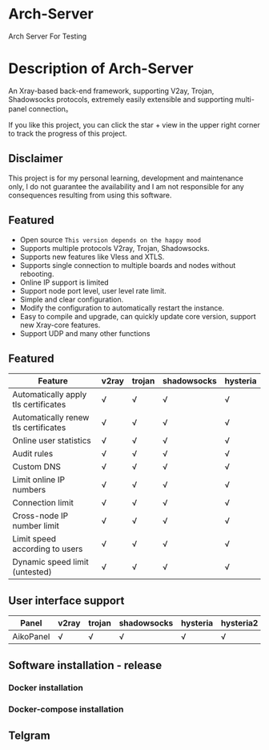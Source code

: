 # Arch-Server

Arch Server For Testing 

<!-- <p align="center"><img src="https://avatars.githubusercontent.com/u/91626055?v=4" width="128" /></p> -->

<!-- <div align="center"> -->

<!-- [![](https://img.shields.io/github/downloads/EbadiDev/Arch-Server/total.svg?style=flat-square)](https://github.com/EbadiDev/Arch-Server/releases) -->
<!-- [![](https://img.shields.io/github/v/release/EbadiDev/Arch-Server?style=flat-square)](https://github.com/EbadiDev/Arch-Server/releases)
[![docker](https://img.shields.io/docker/v/aikocute/Arch-Server?label=Docker%20image&sort=semver)](https://hub.docker.com/r/aikocute/Arch-Server)
[![Go-Report](https://goreportcard.com/badge/github.com/EbadiDev/Arch-Server?style=flat-square)](https://goreportcard.com/report/github.com/EbadiDev/Arch-Server) -->

</div>

# Description of Arch-Server

<!-- Arch-Server Supports for AikoPanel -->

An Xray-based back-end framework, supporting V2ay, Trojan, Shadowsocks protocols, extremely easily extensible and supporting multi-panel connection。

If you like this project, you can click the star + view in the upper right corner to track the progress of this project.

## Disclaimer

This project is for my personal learning, development and maintenance only, I do not guarantee the availability and I am not responsible for any consequences resulting from using this software.

## Featured

- Open source `This version depends on the happy mood`
- Supports multiple protocols V2ray, Trojan, Shadowsocks.
- Supports new features like Vless and XTLS.
- Supports single connection to multiple boards and nodes without rebooting.
- Online IP support is limited
- Support node port level, user level rate limit.
- Simple and clear configuration.
- Modify the configuration to automatically restart the instance.
- Easy to compile and upgrade, can quickly update core version, support new Xray-core features.
- Support UDP and many other functions

## Featured

| Feature                              | v2ray | trojan | shadowsocks | hysteria |
| ------------------------------------ | ----- | ------ | ----------- | -------- |
| Automatically apply tls certificates | √     | √      | √           | √        |
| Automatically renew tls certificates | √     | √      | √           | √        |
| Online user statistics               | √     | √      | √           | √        |
| Audit rules                          | √     | √      | √           | √        |
| Custom DNS                           | √     | √      | √           | √        |
| Limit online IP numbers              | √     | √      | √           | √        |
| Connection limit                     | √     | √      | √           | √        |
| Cross-node IP number limit           | √     | √      | √           | √        |
| Limit speed according to users       | √     | √      | √           | √        |
| Dynamic speed limit (untested)       | √     | √      | √           | √        |

## User interface support

| Panel       | v2ray | trojan | shadowsocks | hysteria | hysteria2 |
| ----------- | ----- | ------ | ----------- | -------- | --------- |
| AikoPanel   | √     | √      | √           | √        | √         |

## Software installation - release

<!-- ```
wget --no-check-certificate -O install.sh https://raw.githubusercontent.com/AikoPanel/Arch-Server-Script/master/install_v2.sh && bash install.sh
``` -->

### Docker installation

<!-- ```
docker pull aikocute/Arch-Server:latest && docker run --restart=always --name Arch-Server -d -v ${PATCH_TO_CONFIG}/aiko.json:/etc/Arch-Server/aiko.json --network=host aikocute/Arch-Server:latest
``` -->

### Docker-compose installation

<!-- Step 1 : Create Config File `aiko.json` in `/etc/Arch-Server/aiko.json`

```
mkdir -p /etc/Arch-Server/config && cd /etc/Arch-Server/config && wget https://raw.githubusercontent.com/EbadiDev/Arch-Server-Script/master/aiko.json
``` -->
<!-- 
Step 2 : Create `docker-compose.yml` in `/etc/Arch-Server/docker-compose.yml`

```
mkdir -p /etc/Arch-Server && cd /etc/Arch-Server && wget https://raw.githubusercontent.com/EbadiDev/Arch-Server-Script/master/docker-compose.yml
```

Step 3 : Run `docker-compose up -d` in `/etc/Arch-Server/`

```
cd /etc/Arch-Server/ && docker-compose up -d
``` -->

## Telgram

<!-- [Tele Aiko](https://t.me/Tele_Aiko) -->

<!-- ## Stargazers over time

[![Stargazers over time](https://starchart.cc/EbadiDev/Arch-Server.svg)](https://starchart.cc/EbadiDev/Arch-Server) -->
